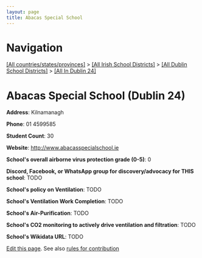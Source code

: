 ```yaml
---
layout: page
title: Abacas Special School
---
```

# Navigation

[[All countries/states/provinces]](../../../..) > [[All Irish School Districts]](../../..) > [[All Dublin School Districts]](../..) > [[All In Dublin 24]](..)

# Abacas Special School (Dublin 24)

**Address**: Kilnamanagh

**Phone**: 01 4599585

**Student Count**: 30

**Website**: <http://www.abacasspecialschool.ie>

**School's overall airborne virus protection grade (0-5)**: 0

**Discord, Facebook, or WhatsApp group for discovery/advocacy for THIS school**: TODO

**School's policy on Ventilation**: TODO

**School's Ventilation Work Completion**: TODO

**School's Air-Purification**: TODO

**School's CO2 monitoring to actively drive ventilation and filtration**: TODO

**School's Wikidata URL**: TODO


[Edit this page](https://github.com/ventilate-schools/Ireland/edit/main/./Dublin_24/Abacas_Special_School.md). See also [rules for contribution](../../../contribution-rules/)
